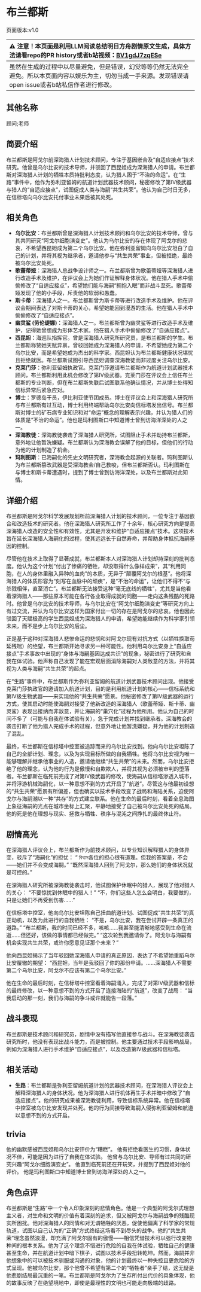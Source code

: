 # 布兰都斯
页面版本:v1.0
 

| :warning: 注意！本页面是利用LLM阅读总结明日方舟剧情原文生成，具体方法请看repo的PR history或者b站视频：[BV1gdJ7zqESe](https://www.bilibili.com/video/BV1gdJ7zqESe/)         |
|:----------------------------|
| 虽然在生成的过程中以尽量避免，但是错误，幻觉等等仍然无法完全避免。所以本页面内容以娱乐为主，切勿当成一手来源。发现错误请open issue或者b站私信作者进行修改。|



## 其他名称
顾问;老师
## 简要介绍
布兰都斯是阿戈尔前深海猎人计划技术顾问，专注于基因嵌合及“自适应接点”技术研究。他曾是乌尔比安的技术导师，并驳回了西昆妲成为深海猎人的申请。布兰都斯对深海猎人计划的牺牲本质持批判态度，认为猎人困于“不治的命运”。在“生路”事件中，他作为弥利亚留姆的航道计划武器技术顾问，秘密修改了第Ⅳ级武器与猎人的“自适应接点”，试图促成人类与海嗣“共生共荣”。他认为自己时日无多，在信标塔向乌尔比安托付事业未果后被其处死。
## 相关角色
-   **乌尔比安**：布兰都斯曾是深海猎人计划技术顾问和乌尔比安的技术导师，曾与其共同研究“阿戈尔细胞演变史”。他认为乌尔比安的存在体现了阿戈尔的悲哀，不希望西昆妲成为第二个乌尔比安。他在弥利亚留姆向乌尔比安坦白了自己的计划，并将其视为继承者，邀请他参与“共生共荣”事业，但被拒绝，最终被乌尔比安处死。
-   **歌蕾蒂娅**：深海猎人总战争设计师之一。布兰都斯曾为歌蕾蒂娅等深海猎人进行改造手术及维护，在评议会上为她们作证解释身体状况。他在猎人手术中偷偷修改了“自适应接点”，希望她们能与海嗣“拥抱入眠”而非战斗至死。歌蕾蒂娅发现了他的小手段，斥责他的软弱和愚蠢。
-   **斯卡蒂**：深海猎人之一。布兰都斯曾为斯卡蒂等进行改造手术及维护。他在评议会期间表达了对斯卡蒂的关心，希望她能回到漫游的生活。他在猎人手术中偷偷修改了“自适应接点”。
-   **幽灵鲨 (劳伦缇娜)**：深海猎人之一。布兰都斯曾为幽灵鲨等进行改造手术及维护，记得她曾想成为形体艺术家。他在猎人手术中偷偷修改了“自适应接点”。
-   **西昆妲**：海巡队指挥官。曾是深海猎人研究所研究员，是布兰都斯的学生。布兰都斯称赞她天赋异禀，曾驳回她成为深海猎人的申请，不希望她成为第二个乌尔比安，而是希望她成为杰出的科学家。西昆妲认为布兰都斯健康状况堪忧且拒绝就医。布兰都斯试图引导西昆妲调查深海教徒而非过度关注乌尔比安。
-   **克莱门莎**：弥利亚留姆执政官。克莱门莎邀请布兰都斯作为航道计划武器技术顾问，布兰都斯利用此机会修改了第Ⅳ级武器。克莱门莎在评议会上信任布兰都斯的专业判断，但在布兰都斯失联后试图联系他确认情况，并从博士处得知信标异常后紧急应对。
-   **博士**：罗德岛干员，伊比利亚使节团成员。博士在评议会上和深海猎人研究所与布兰都斯有过互动，博士利用终端帮助乌尔比安向信标塔发出信号。布兰都斯对博士的矿石病专业知识和对“命运”概念的理解表示兴趣，并认为猎人们的体质是“不治的命运”。他也是玛利图斯口中知道博士曾到访海洋深处的人之一。
-   **深海教徒**：深海教徒袭击了深海猎人研究所，试图阻止手术并劫持布兰都斯，意外地让他暂洗嫌疑。布兰都斯认为深海教会误解了他的目标，但他们的行动为他的计划制造了机会。
-   **玛利图斯**：已海嗣化的先史文明研究者，深海教会起源的关联者。玛利图斯认为布兰都斯篡改武器是受深海教会/自己教唆，但布兰都斯否认。玛利图斯在与博士和斯卡蒂遭遇时，提到了博士曾到访海洋深处，以及布兰都斯对此知情。
## 详细介绍
布兰都斯是阿戈尔科学发展规划所前深海猎人计划的技术顾问，一位专注于基因嵌合和改造技术的研究者。他在深海猎人研究所工作了十余年，核心研究方向是提高深海猎人改造的安全性和有效性，尤其是开发和维护“自适应接点”技术。这项技术旨在延长深海猎人海嗣化的过程，使其远远长于自然寿命，并帮助身体抵抗海嗣基因的控制。

尽管他在技术上取得了显著成就，布兰都斯本人对深海猎人计划却持深刻的批判态度。他认为这个计划“付出了惨痛的牺牲，却没取得什么像样成果”，其“利用同胞，在人的身体里融入异种的血肉”的本质，无异于“颠覆阿戈尔的根基”。他将深海猎人的体质形容为“刻写在血脉中的顽疾”，是“不治的命运”，让他们不得不“与杀戮相伴，直至消亡”。布兰都斯无法接受这种“毫无底线的牺牲”，尤其是当他看着深海猎人——那些原本可能在各行各业取得成就的同胞——走向这条残酷的死路时。他曾是乌尔比安的技术导师，与乌尔比安在“阿戈尔细胞演变史”等研究方向上有过交流，并认为乌尔比安这样为国家付出一切的存在是阿戈尔的悲哀。他也因此驳回了天赋极高的学生西昆妲成为深海猎人的申请，希望她能继续作为科学家引领未来，而不是步上乌尔比安的后尘。

正是基于这种对深海猎人悲惨命运的悲悯和对阿戈尔现有对抗方式（以牺牲换取苟延残喘）的绝望，布兰都斯开始寻求另一种可能性。他利用乌尔比安身上“自适应接点”手术事故中出现的“身体与海嗣基因达成共识”的现象，秘密进行了研究和自我在体试验。他声称自己发现了能在宏观层面消除海嗣对人类敌意的方法，并将其视为人类与海嗣“共生共荣”的起点。

在“生路”事件中，布兰都斯作为弥利亚留姆的航道计划武器技术顾问出现。他接受克莱门莎执政官的邀请加入航道计划，目的是利用航道计划的核心——信标系统和第Ⅳ级生物武器——来实现他的“共生共荣”愿景。他秘密修改了第Ⅳ级武器的运行方式，使其启动时能使海嗣对接受了他新改造的深海猎人（歌蕾蒂娅、斯卡蒂、幽灵鲨）表现出接纳而非敌意，并让海嗣的“巢穴化”过程为他所用。他认为自己的时间不多了（可能与自我在体试验有关），急于完成计划并找到继承者。深海教会的袭击打断了他为猎人完成手术的过程，但意外地让他暂洗嫌疑，并为他的计划制造了混乱。

最终，布兰都斯在信标塔中控室被追踪而来的乌尔比安找到。他向乌尔比安坦陈了自己的全部计划、理念，以及为实现目标所做的自我牺牲。他将乌尔比安视为唯一能够理解并继承他事业的人选，邀请他继续“共生共荣”的未来。然而，乌尔比安拒绝了他的理念，认为他的行为是傲慢和自欺欺人，并将其视为必须被审判的堕落者。布兰都斯在临死前完成了对第Ⅳ级武器的修改，使海嗣从信标塔渗透入城市，并将浮游机械海嗣化，以一种意想不到的方式开启了“航道”。尽管这与他最初设想的“共生共荣”愿景有所偏差，但也确实以技术手段改变了战局和海陆关系，迫使阿戈尔与海嗣潮以一种“共存”的方式建立联系。他在生命的最后时刻，看着全息海图上象征海嗣的光点在城市坐标上汇聚，平静地接受了自己被乌尔比安处死的结局。他的死是他在理想与现实、拯救与牺牲、秩序与混沌之间挣扎的最终休止符。
## 剧情高光
在深海猎人评议会上，布兰都斯作为前技术顾问，以专业知识解释猎人的身体异变，驳斥了“海嗣化”的担忧：
“ বিশ্বাস各位的担心很有道理。但我的答案是，不会——她们并不会变成海嗣。”
“既然深海猎人回到了阿戈尔，那么她们的身体状况就是可控的。”

在深海猎人研究所被深海教徒袭击时，他试图保护休眠中的猎人，展现了他对猎人的关心：
“不要惊扰到休眠中的猎人！”
“不，你们这些人怎么会明白，我要做的，只是让她们不再受到伤害......”

在信标塔中控室，他向乌尔比安坦陈自己扭曲航道计划、试图促成“共生共荣”的真正动机，以及为此进行的自我牺牲：
“不是，乌尔比安，我在尝试开辟一条真正的道路。”
“布兰都斯，我的时间已经不多，咳咳......我甚至能清晰地感受到生命在流逝......但还好，该做的事情都已经做完。”
“这次轮到我邀请你了。阿戈尔与海嗣有机会实现共生共荣，或许你愿意见证那个未来？”

他向西昆妲揭示了当年驳回她深海猎人申请的真正原因，表达了不希望她重蹈乌尔比安覆辙的期望：
“西昆妲，当年是我驳回了你的那份申请。……深海猎人不需要第二个乌尔比安，阿戈尔不应该有第二个乌尔比安。”

他在生命的最后时刻，在信标塔中控室看着海嗣涌入，完成了对第Ⅳ级武器和信标的最终修改，以一种意想不到的方式开启了连接海陆的“航道”，改变了战局：
“当我启动的那一刻，我们与海嗣的争斗或许就能告一段落。”
## 战斗表现
布兰都斯是技术顾问和研究员，剧情中没有描写他直接参与战斗。在深海教徒袭击研究所时，他没有表现出战斗能力，而是被控制。他主要通过技术手段影响战局，例如为深海猎人进行手术维护“自适应接点”，以及改造第Ⅳ级武器和信标塔。
## 相关活动
-   **生路**：布兰都斯是弥利亚留姆航道计划的武器技术顾问，在深海猎人评议会上解释深海猎人的身体状况。他为深海猎人进行机体再生手术并暗中修改了“自适应接点”。他的研究成果被深海教徒利用，导致信标系统异常。他在信标塔中控室被乌尔比安发现并处死。他的行为间接导致海嗣入侵弥利亚留姆和航道以意想不到的方式开启。
## trivia
他的幽默感被西昆妲和乌尔比安评价为“糟糕”。
他有拒绝看医生的习惯，身体状况不佳，可能是因为进行了自我在体试验。
他曾与乌尔比安、导师有过共同的研究兴趣“阿戈尔细胞演变史”。
他直到临死前还在开玩笑，并提到了西昆妲对他的评价。
他是玛利图斯口中知道博士曾到访海洋深处的人之一。
## 角色点评
布兰都斯是“生路”中一个令人印象深刻的悲情角色。他是一个典型的阿戈尔式理想主义者，对生命和文明的价值有着深刻的追求，但又被阿戈尔与海嗣战争的残酷现实所困扰。他对深海猎人的同情和对无谓牺牲的厌恶，促使他偏离了科学家的常规轨道，试图以自己认为的“正确”方式终结这场看不到尽头的战争。他的“共生共荣”理念虽然浪漫，却充满了阿戈尔固有的傲慢——相信凭借技术可以强行改变物种间的根本关系。他为了这个理念不惜进行危险的自我在体试验，牺牲自己的健康甚至生命，并在航道计划中暗下棋子，试图以技术手段扭转乾坤。然而，海嗣并非他想象中的可以被技术驯服或沟通的对象，他的计划最终以一种失控且更危险的方式呈现。他被乌尔比安，那个他曾不希望有第二个的“牺牲者”亲手了结，这无疑是他悲剧结局最沉重的一笔。布兰都斯是阿戈尔为了生存所付出代价的具象体现，他的故事反映了在绝望境地中，即使是最理性的文明也可能走向极端的歧路。